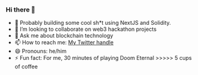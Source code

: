 ### Hi there 👋

<!--
**AweSamarth/awesamarth** is a ✨ _special_ ✨ repository because its `README.md` (this file) appears on your GitHub profile.

Here are some ideas to get you started:

- 🔭 I’m currently working on ...
- 🌱 I’m currently learning ...
- 👯 I’m looking to collaborate on ...
- 🤔 I’m looking for help with ...
- 💬 Ask me about ...
- 📫 How to reach me: ...
- 😄 Pronouns: ...
- ⚡ Fun fact: ...
-->

- 🌱 Probably building some cool sh\*t using NextJS and Solidity.
- 👯 I’m looking to collaborate on web3 hackathon projects
- 💬 Ask me about blockchain technology
- 📫 How to reach me: [My Twitter handle](https://twitter.com/awesamarth_)
- 😄 Pronouns: he/him
- ⚡ Fun fact: For me, 30 minutes of playing Doom Eternal >>>>> 5 cups of coffee 
